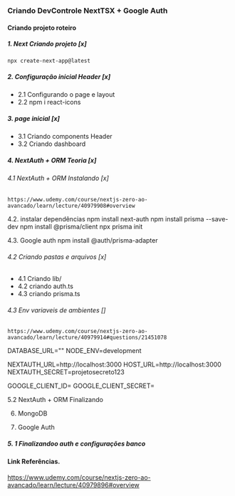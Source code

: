 ### Criando DevControle NextTSX + Google Auth

#### Criando projeto roteiro

##### 1. Next Criando projeto [x]
    npx create-next-app@latest

##### 2. Configuração inicial Header [x]
* 2.1 Configurando o page e layout
* 2.2 npm i react-icons

##### 3. page inicial [x]
* 3.1 Criando components Header
* 3.2 Criando dashboard

##### 4. NextAuth + ORM Teoria [x]

###### 4.1 NextAuth + ORM Instalando [x]
```link
https://www.udemy.com/course/nextjs-zero-ao-avancado/learn/lecture/40979908#overview
```
4.2. instalar dependências
    npm install next-auth
    npm install prisma --save-dev
    npm install @prisma/client
    npx prisma init

4.3. Google auth
    npm install @auth/prisma-adapter
    

###### 4.2 Criando pastas e arquivos [x]
* 4.1 Criando lib/
* 4.2 criando auth.ts
* 4.3 criando prisma.ts

###### 4.3 Env variaveis de ambientes []

```atual
https://www.udemy.com/course/nextjs-zero-ao-avancado/learn/lecture/40979914#questions/21451078
```

DATABASE_URL=""
NODE_ENV=development

NEXTAUTH_URL=http://localhost:3000
HOST_URL=http://localhost:3000
NEXTAUTH_SECRET=projetosecreto123

GOOGLE_CLIENT_ID=
GOOGLE_CLIENT_SECRET=


5.2 NextAuth + ORM Finalizando

6. MongoDB

7. Google Auth

#####  5. 1 Finalizandoo auth e configurações banco


#### Link Referências.
https://www.udemy.com/course/nextjs-zero-ao-avancado/learn/lecture/40979896#overview